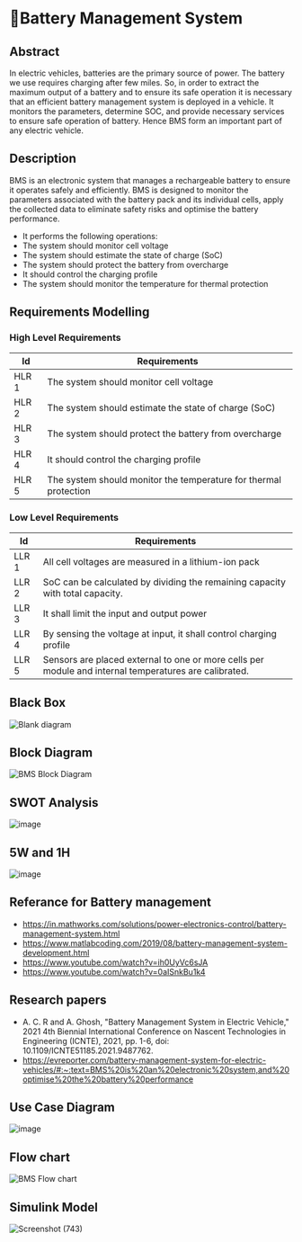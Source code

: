 # 📌Battery Management System

## Abstract

In electric vehicles, batteries are the primary source of power. The battery we use requires charging after few miles. So, in order to extract the maximum output of a battery and to ensure its safe operation it is necessary that an efficient battery management system is deployed in a vehicle.  It monitors the parameters, determine SOC, and provide necessary services to ensure safe operation of battery. Hence BMS form an important part of any electric vehicle.

## Description

BMS is an electronic system that manages a rechargeable battery to ensure it operates safely and efficiently. BMS is designed to monitor the parameters associated with the battery pack and its individual cells, apply the collected data to eliminate safety risks and optimise the battery performance.
* It performs the following operations:
* The system should monitor cell voltage
* The system should estimate the state of charge (SoC)
* The system should protect the battery from overcharge
* It should control the charging profile
* The system should monitor the temperature for thermal protection

## Requirements Modelling

### High Level Requirements

|Id| Requirements	|
|--|----------------|
|HLR 1 |The system should monitor cell voltage|	
|HLR 2 |The system should estimate the state of charge (SoC)|
|HLR 3|	The system should protect the battery from overcharge|
|HLR 4|	It should control the charging profile|	
|HLR 5|	The system should monitor the temperature for thermal protection|	

### Low Level Requirements

|Id|Requirements|
|--|------------|
|LLR 1|All cell voltages are measured in a lithium-ion pack|
|LLR 2|	SoC can be calculated by dividing the remaining capacity with total capacity.|
|LLR 3|	It shall limit the input and output power|
|LLR 4|By sensing the voltage at input, it shall control charging profile|
|LLR 5|Sensors are placed external to one or more cells per module and internal temperatures are calibrated.|

## Black Box

![Blank diagram](https://user-images.githubusercontent.com/66207959/160227172-7d996847-b189-4baf-ab87-9d68ebc80a3b.png)

## Block Diagram

![BMS Block Diagram](https://user-images.githubusercontent.com/66207959/160226990-ee70fbaf-58b9-426d-9cf1-42c4f0a53d68.png)

## SWOT Analysis

![image](https://user-images.githubusercontent.com/66207959/160119689-b559561c-f66f-4d42-8eb5-f6c0c91f338e.png)

## 5W and 1H

![image](https://user-images.githubusercontent.com/66207959/160224414-966ec5ea-3848-4bcc-86f5-6cb24daf130a.png)

## Referance for Battery management

* https://in.mathworks.com/solutions/power-electronics-control/battery-management-system.html
* https://www.matlabcoding.com/2019/08/battery-management-system-development.html
* https://www.youtube.com/watch?v=ih0UyVc6sJA
* https://www.youtube.com/watch?v=0aISnkBu1k4
## Research papers

* A. C. R and A. Ghosh, "Battery Management System in Electric Vehicle," 2021 4th Biennial International Conference on Nascent Technologies in Engineering (ICNTE), 2021, pp. 1-6, doi: 10.1109/ICNTE51185.2021.9487762.
* https://evreporter.com/battery-management-system-for-electric-vehicles/#:~:text=BMS%20is%20an%20electronic%20system,and%20optimise%20the%20battery%20performance


## Use Case Diagram

![image](https://user-images.githubusercontent.com/66207959/160225210-3943ebd2-e612-4cb8-bddc-414ed768422b.png)

## Flow chart
![BMS Flow chart](https://user-images.githubusercontent.com/66207959/160229388-d20a838b-f4ad-40c6-be9d-0fa9500e40c7.png)

## Simulink Model
![Screenshot (743)](https://user-images.githubusercontent.com/66207959/160252440-7aa68752-1f8f-4b5d-9ce9-7548459ba348.png)
